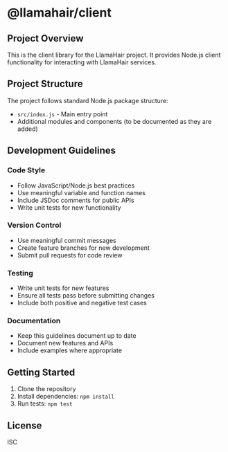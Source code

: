 # @llamahair/client

## Project Overview
This is the client library for the LlamaHair project. It provides Node.js client functionality for interacting with LlamaHair services.

## Project Structure
The project follows standard Node.js package structure:
- `src/index.js` - Main entry point
- Additional modules and components (to be documented as they are added)

## Development Guidelines

### Code Style
- Follow JavaScript/Node.js best practices
- Use meaningful variable and function names
- Include JSDoc comments for public APIs
- Write unit tests for new functionality

### Version Control
- Use meaningful commit messages
- Create feature branches for new development
- Submit pull requests for code review

### Testing
- Write unit tests for new features
- Ensure all tests pass before submitting changes
- Include both positive and negative test cases

### Documentation
- Keep this guidelines document up to date
- Document new features and APIs
- Include examples where appropriate

## Getting Started
1. Clone the repository
2. Install dependencies: `npm install`
3. Run tests: `npm test`

## License
ISC